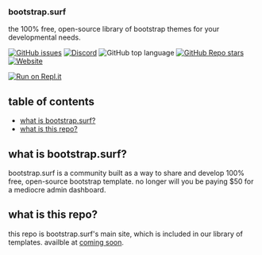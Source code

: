 ### bootstrap.surf
the 100% free, open-source library of bootstrap themes for your developmental needs.

[![GitHub issues](https://img.shields.io/github/issues/bootstrap-surf/bootstrap-surf?style=for-the-badge)](https://github.com/bootstrap-surf/bootstrap-surf/issues) [![Discord](https://img.shields.io/discord/785242840363565088?style=for-the-badge)](https://discord.gg/raCmrsurvR) ![GitHub top language](https://img.shields.io/github/languages/top/bootstrap-surf/bootstrap-surf?style=for-the-badge) [![GitHub Repo stars](https://img.shields.io/github/stars/bootstrap-surf/bootstrap-surf?style=for-the-badge)](https://github.com/bootstrap-surf/bootstrap-surf/stargazers) [![Website](https://img.shields.io/website?down_color=red&down_message=offline&style=for-the-badge&up_color=green&up_message=live&url=https%3A%2F%2Fbootstrap.surf%2F)](https://bootstrap.surf)

[![Run on Repl.it](https://repl.it/badge/github/bootstrap-surf/bootstrap-surf)](https://repl.it/github/bootstrap-surf/bootstrap-surf)
## table of contents
- [what is bootstrap.surf?](#what-is-bootstrapsurf)
- [what is this repo?](#what-is-this-repo)
## what is bootstrap.surf?
bootstrap.surf is a community built as a way to share and develop 100% free, open-source bootstrap template. no longer will you be paying $50 for a mediocre admin dashboard.
## what is this repo?
this repo is bootstrap.surf's main site, which is included in our library of templates. availble at [coming soon]().
